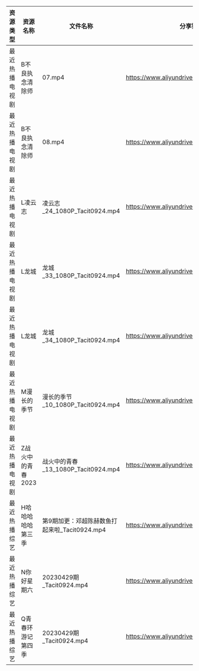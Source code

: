 | 资源类型    | 资源名称        | 文件名称                           | 分享链接                                      | 更新时间       |
| ------- | ----------- | ------------------------------ | ----------------------------------------- | ---------- |
| 最近热播电视剧 | B不良执念清除师    | 07.mp4                         | https://www.aliyundrive.com/s/1mviAKwHzqD | 2023-04-30 |
| 最近热播电视剧 | B不良执念清除师    | 08.mp4                         | https://www.aliyundrive.com/s/1mviAKwHzqD | 2023-04-30 |
| 最近热播电视剧 | L凌云志        | 凌云志_24_1080P_Tacit0924.mp4     | https://www.aliyundrive.com/s/FEVCQhpEYaC | 2023-04-30 |
| 最近热播电视剧 | L龙城         | 龙城_33_1080P_Tacit0924.mp4      | https://www.aliyundrive.com/s/ZbA8hwP5L1m | 2023-04-30 |
| 最近热播电视剧 | L龙城         | 龙城_34_1080P_Tacit0924.mp4      | https://www.aliyundrive.com/s/ZbA8hwP5L1m | 2023-04-30 |
| 最近热播电视剧 | M漫长的季节      | 漫长的季节_10_1080P_Tacit0924.mp4   | https://www.aliyundrive.com/s/7tqbpDDRNh1 | 2023-04-30 |
| 最近热播电视剧 | Z战火中的青春2023 | 战火中的青春_13_1080P_Tacit0924.mp4  | https://www.aliyundrive.com/s/nBi7cscYEpa | 2023-04-30 |
| 最近热播综艺  | H哈哈哈哈哈第三季   | 第9期加更：邓超陈赫数鱼打起来啦_Tacit0924.mp4 | https://www.aliyundrive.com/s/kpCJHLKnv9R | 2023-04-30 |
| 最近热播综艺  | N你好星期六      | 20230429期_Tacit0924.mp4        | https://www.aliyundrive.com/s/QGPr3eRo3pE | 2023-04-30 |
| 最近热播综艺  | Q青春环游记第四季   | 20230429期_Tacit0924.mp4        | https://www.aliyundrive.com/s/YcPwXPmrXec | 2023-04-30 |
